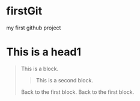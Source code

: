 firstGit
========

my first github project

# This is a head1 #

>This is a block.
>
>>This is a second block.
>
>Back to the first block.
>Back to the first block.